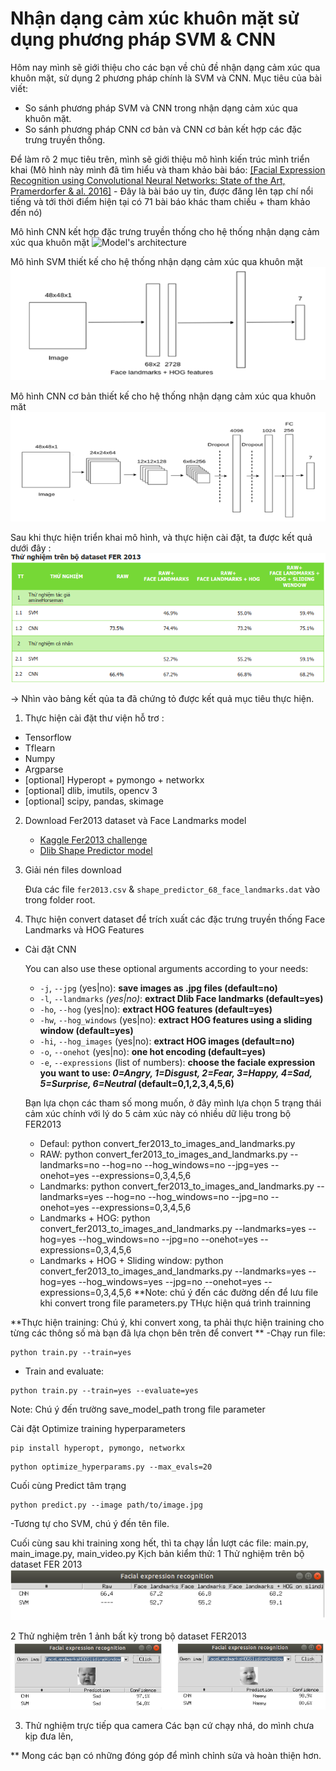 # Nhận dạng cảm xúc khuôn mặt sử dụng phương pháp SVM & CNN
Hôm nay mình sẽ giới thiệu cho các bạn về chủ đề nhận dạng cảm xúc qua khuôn mặt, sử dụng 2 phương pháp chính là SVM và CNN.
Mục tiêu của bài viết:
+ So sánh phương pháp SVM và CNN trong nhận dạng cảm xúc qua khuôn mặt.
+ So sánh phương pháp CNN cơ bản và CNN cơ bản kết hợp các đặc trưng truyền thống.

Để làm rõ 2 mục tiêu trên, mình sẽ giới thiệu mô hình kiến trúc mình triển khai (Mô hình này mình đã tìm hiểu và tham khảo bài báo: [[Facial Expression Recognition using Convolutional Neural Networks: State of the Art, Pramerdorfer & al. 2016]](https://arxiv.org/abs/1612.02903) - Đây là bài báo uy tin, được đăng lên tạp chí nổi tiếng và tới thời điểm hiện tại có 71 bài báo khác tham chiếu + tham khảo đến nó)

Mô hình CNN kết hợp đặc trưng truyền thống cho hệ thống nhận dạng cảm xúc qua khuôn mặt
![Model's architecture](CNN_models_architecture.png)

Mô hình SVM thiết kế cho hệ thống nhận dạng cảm xúc qua khuôn mặt
![Model's architecture](svm.png)

Mô hình CNN cơ bản thiết kế cho hệ thống nhận dạng cảm xúc qua khuôn măt
![Model's architecture](cnn_coban.png)

Sau khi thực hiện triển khai mô hình, và thực hiện cài đặt, ta được kết quả dưới đây :
![Model's architecture](ketqua_fer.png)

-> Nhìn vào bảng kết qủa ta đã chứng tỏ được kết quả mục tiêu thực hiện.


1. Thực hiện cài đặt thư viện hỗ trơ :
- Tensorflow
- Tflearn
- Numpy
- Argparse
- [optional] Hyperopt + pymongo + networkx
- [optional] dlib, imutils, opencv 3
- [optional] scipy, pandas, skimage

2. Download Fer2013 dataset và Face Landmarks model

    - [Kaggle Fer2013 challenge](https://www.kaggle.com/c/challenges-in-representation-learning-facial-expression-recognition-challenge/data)
    - [Dlib Shape Predictor model](http://dlib.net/files/shape_predictor_68_face_landmarks.dat.bz2)

2. Giải nén files download

    Đưa các file `fer2013.csv` & `shape_predictor_68_face_landmarks.dat` vào trong folder root.

3. Thực hiện convert dataset để trích xuất các đặc trưng truyền thống Face Landmarks và HOG Features
- Cài đặt CNN

    You can also use these optional arguments according to your needs:
    - `-j`, `--jpg` (yes|no): **save images as .jpg files (default=no)**
    - `-l`, `--landmarks` *(yes|no)*: **extract Dlib Face landmarks (default=yes)**
    - `-ho`, `--hog` (yes|no): **extract HOG features (default=yes)**
    - `-hw`, `--hog_windows` (yes|no): **extract HOG features using a sliding window (default=yes)**
    - `-hi`, `--hog_images` (yes|no): **extract HOG images (default=no)**
    - `-o`, `--onehot` (yes|no): **one hot encoding (default=yes)**
    - `-e`, `--expressions` (list of numbers): **choose the faciale expression you want to use: *0=Angry, 1=Disgust, 2=Fear, 3=Happy, 4=Sad, 5=Surprise, 6=Neutral* (default=0,1,2,3,4,5,6)**


    Bạn lựa chọn các tham số mong muốn, ở đây mình lựa chọn 5 trạng thái cảm xúc chính với lý do 5 cảm xúc này có nhiều dữ liệu trong bộ FER2013
    - Defaul: python convert_fer2013_to_images_and_landmarks.py
    - RAW:  python convert_fer2013_to_images_and_landmarks.py --landmarks=no --hog=no --hog_windows=no --jpg=yes --onehot=yes  --expressions=0,3,4,5,6
    - Landmarks: python convert_fer2013_to_images_and_landmarks.py --landmarks=yes --hog=no --hog_windows=no --jpg=no --onehot=yes  --expressions=0,3,4,5,6
    - Landmarks + HOG: python convert_fer2013_to_images_and_landmarks.py --landmarks=yes --hog=yes --hog_windows=no --jpg=no --onehot=yes  --expressions=0,3,4,5,6
    - Landmarks + HOG + Sliding window: python convert_fer2013_to_images_and_landmarks.py --landmarks=yes --hog=yes --hog_windows=yes --jpg=no --onehot=yes  --expressions=0,3,4,5,6
    **Note: chú ý đến các đường dến để lưu file khi convert trong file parameters.py
  THực hiện quá trình trainning   
    
**Thực hiện training: Chú ý, khi convert xong, ta phải thực hiện training cho từng các thông số mà bạn đã lựa chọn bên trên để convert **
-Chạy run file:
```
python train.py --train=yes
```
- Train and evaluate:
```
python train.py --train=yes --evaluate=yes
```
Note: Chú ý đến trường save_model_path trong file parameter

Cài đặt Optimize training hyperparameters
```
pip install hyperopt, pymongo, networkx
```
```
python optimize_hyperparams.py --max_evals=20
```

Cuối cùng Predict tâm trạng
```
python predict.py --image path/to/image.jpg
```
-Tương tự cho SVM, chú ý đến tên file.

Cuối cùng sau khi training xong hết, thì ta chạy lần lượt các file: main.py, main_image.py, main_video.py
Kịch bản kiểm thử:
1 Thử nghiệm trên bộ dataset FER 2013
![Model's architecture](kq1.png)

2 Thử nghiệm trên 1 ảnh bất kỳ trong bộ dataset FER2013
![Model's architecture](kq2.png)

3. Thử nghiệm trực tiếp qua camera
Các bạn cứ chạy nhá, do mình chưa kịp đưa lên,

** Mong các bạn có những đóng góp để mình chỉnh sửa và hoàn thiện hơn.
